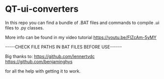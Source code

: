 # QT-ui-converters
In this repo you can find a bundle of .BAT files and commands to compile .ui files to .py classes. 

More info can be found in my video tutorial https://youtu.be/FIZcAm-5yMY


-----CHECK FILE PATHS IN BAT FILES BEFORE USE------


Big thanks to:
https://github.com/lennertvdc 
https://github.com/benjaminghys

for all the help with getting it to work.

